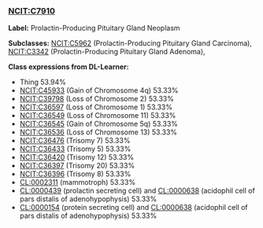 
### [NCIT:C7910](http://purl.obolibrary.org/obo/NCIT_C7910)
**Label:** Prolactin-Producing Pituitary Gland Neoplasm

**Subclasses:** [NCIT:C5962](http://purl.obolibrary.org/obo/NCIT_C5962) (Prolactin-Producing Pituitary Gland Carcinoma), [NCIT:C3342](http://purl.obolibrary.org/obo/NCIT_C3342) (Prolactin-Producing Pituitary Gland Adenoma), 

**Class expressions from DL-Learner:**

- Thing 53.94%
- [NCIT:C45933](http://purl.obolibrary.org/obo/NCIT_C45933) (Gain of Chromosome 4q) 53.33%
- [NCIT:C39798](http://purl.obolibrary.org/obo/NCIT_C39798) (Loss of Chromosome 2) 53.33%
- [NCIT:C36597](http://purl.obolibrary.org/obo/NCIT_C36597) (Loss of Chromosome 1) 53.33%
- [NCIT:C36549](http://purl.obolibrary.org/obo/NCIT_C36549) (Loss of Chromosome 11) 53.33%
- [NCIT:C36545](http://purl.obolibrary.org/obo/NCIT_C36545) (Gain of Chromosome 5q) 53.33%
- [NCIT:C36536](http://purl.obolibrary.org/obo/NCIT_C36536) (Loss of Chromosome 13) 53.33%
- [NCIT:C36476](http://purl.obolibrary.org/obo/NCIT_C36476) (Trisomy 7) 53.33%
- [NCIT:C36433](http://purl.obolibrary.org/obo/NCIT_C36433) (Trisomy 5) 53.33%
- [NCIT:C36420](http://purl.obolibrary.org/obo/NCIT_C36420) (Trisomy 12) 53.33%
- [NCIT:C36397](http://purl.obolibrary.org/obo/NCIT_C36397) (Trisomy 20) 53.33%
- [NCIT:C36396](http://purl.obolibrary.org/obo/NCIT_C36396) (Trisomy 8) 53.33%
- [CL:0002311](http://purl.obolibrary.org/obo/CL_0002311) (mammotroph) 53.33%
- [CL:0000439](http://purl.obolibrary.org/obo/CL_0000439) (prolactin secreting cell) and [CL:0000638](http://purl.obolibrary.org/obo/CL_0000638) (acidophil cell of pars distalis of adenohypophysis) 53.33%
- [CL:0000154](http://purl.obolibrary.org/obo/CL_0000154) (protein secreting cell) and [CL:0000638](http://purl.obolibrary.org/obo/CL_0000638) (acidophil cell of pars distalis of adenohypophysis) 53.33%


